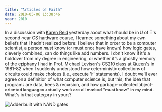 ```yaml
---
title: "Articles of Faith"
date: 2010-05-06 15:38:46
year: 2010
---
```

In a discussion with <a href="http://www.cs.utoronto.ca/~reid">Karen Reid</a> yesterday about what should be in U of T's second-year CS hardware course, I learned something about my own beliefs that I hadn't realized before: I believe that in order to be a computer scientist, a person <em>must</em> know (or must once have known) how logic gates, cleverly combined, can do things like add numbers. I don't know if it's a holdover from my degree in engineering, or whether it's a ghostly memory of the epiphany I had in Prof. Michael Levison's CS210 class at <a href="http://www.cs.queensu.ca">Queen's</a> in 1981-82 when I suddenly understood how deterministic collections of circuits could make choices (i.e., execute 'if' statements). I doubt we'll ever agree on a definition of what computer science is, but this, the idea that programs are data, trees &amp; recursion, and how garbage-collected object-oriented languages actually work are all marked "must know" in my mind. What's in that category in yours?

<img src="http://upload.wikimedia.org/wikipedia/commons/thumb/1/1d/NandFullAdder.png/300px-NandFullAdder.png" alt="Adder built with NAND gates" />
